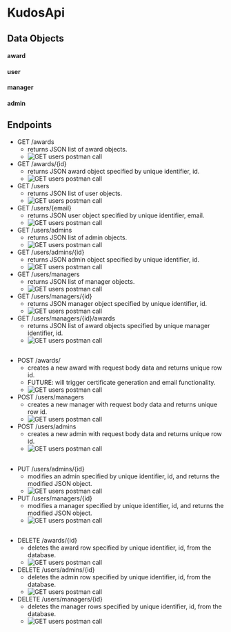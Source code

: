 # KudosApi
## Data Objects
#### award
#### user
#### manager
#### admin
## Endpoints
- GET /awards
    - returns JSON list of award objects.
    - ![GET users postman call](documentation/images/postmen/GETAwards.PNG)
- GET /awards/{id}
    - returns JSON award object specified by unique identifier, id.
    - ![GET users postman call](documentation/images/postmen/GETAward.PNG)
- GET /users
    - returns JSON list of user objects.
    - ![GET users postman call](documentation/images/postmen/GETUsers.PNG)
- GET /users/{email}
    - returns JSON user object specified by unique identifier, email.
    - ![GET users postman call](documentation/images/postmen/GETUser.PNG)
- GET /users/admins
    - returns JSON list of admin objects.
    - ![GET users postman call](documentation/images/postmen/GETAdmins.PNG)
- GET /users/admins/{id}
    - returns JSON admin object specified by unique identifier, id.
    - ![GET users postman call](documentation/images/postmen/GETAdmin.PNG)
- GET /users/managers
    - returns JSON list of manager objects.
    - ![GET users postman call](documentation/images/postmen/GETManagers.PNG)
- GET /users/managers/{id}
    - returns JSON manager object specified by unique identifier, id.
    - ![GET users postman call](documentation/images/postmen/GETManager.PNG)
- GET /users/managers/{id}/awards
    - returns JSON list of award objects specified by unique manager identifier, id.
    - ![GET users postman call](documentation/images/postmen/GETManagerAwards.PNG)
##
- POST /awards/
    - creates a new award with request body data and returns unique row id.
    - FUTURE: will trigger certificate generation and email functionality.
    - ![GET users postman call](documentation/images/postmen/POSTAward.PNG) 
- POST /users/managers
    - creates a new manager with request body data and returns unique row id.
    - ![GET users postman call](documentation/images/postmen/POSTManager.PNG)
- POST /users/admins
    - creates a new admin with request body data and returns unique row id.
    - ![GET users postman call](documentation/images/postmen/POSTAdmin.PNG)
##
- PUT /users/admins/{id}
    - modifies an admin specified by unique identifier, id, and returns the modified JSON object.
    - ![GET users postman call](documentation/images/postmen/PUTAdmin.PNG)
- PUT /users/managers/{id}
    - modifies a manager specified by unique identifier, id, and returns the modified JSON object.
    - ![GET users postman call](documentation/images/postmen/PUTManager.PNG)
##
- DELETE /awards/{id}
    - deletes the award row specified by unique identifier, id, from the database.
    - ![GET users postman call](documentation/images/postmen/DELETEAward.PNG)
- DELETE /users/admins/{id}
    - deletes the admin row specified by unique identifier, id, from the database.
    - ![GET users postman call](documentation/images/postmen/PUTManager.PNG)
- DELETE /users/managers/{id}
    - deletes the manager rows specified by unique identifier, id, from the database.
    - ![GET users postman call](documentation/images/postmen/PUTManager.PNG)